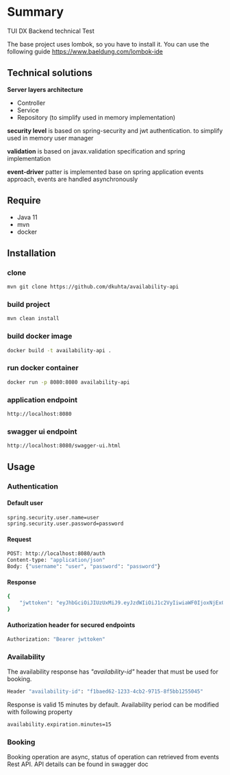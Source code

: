 # Summary

TUI DX Backend technical Test

The base project uses lombok, so you have to install it. You can use the following guide https://www.baeldung.com/lombok-ide

## Technical solutions

**Server layers architecture**
* Controller
* Service
* Repository (to simplify used in memory implementation)

**security level** is based on spring-security and jwt authentication. to simplify used in memory user manager

**validation** is based on javax.validation specification and spring implementation

**event-driver** patter is implemented base on spring application events approach, events are handled asynchronously

## Require

* Java 11
* mvn
* docker

## Installation

### clone
```bash
mvn git clone https://github.com/dkuhta/availability-api
```

### build project
```bash
mvn clean install
```

### build docker image
```bash
docker build -t availability-api .
``` 

### run docker container
```bash
docker run -p 8080:8080 availability-api
```

### application endpoint
```bash
http://localhost:8080
```

### swagger ui endpoint
```bash
http://localhost:8080/swagger-ui.html
```

## Usage

### Authentication
#### Default user
```bash
spring.security.user.name=user
spring.security.user.password=password
```
#### Request
```bash
POST: http://localhost:8080/auth
Content-type: "application/json"
Body: {"username": "user", "password": "password"}
```
#### Response
```bash
{
    "jwttoken": "eyJhbGciOiJIUzUxMiJ9.eyJzdWIiOiJ1c2VyIiwiaWF0IjoxNjExODMxNTg4LCJleHAiOjE2MTE5MTc5ODh9.nqgBHpSN9jzhZ08LrOyomI3KxzVxHYYzbQc8TqAW7vCaK0JomHDrFpYyowXBwp89gYoJfvJZ9k6QKH3ZAaJ4JQ"
}
```
#### Authorization header for secured endpoints
```bash
Authorization: "Bearer jwttoken"
```

### Availability
The availability response has _"availability-id"_ header that must be used for booking.

```bash
Header "availability-id": "f1baed62-1233-4cb2-9715-8f5bb1255045"
```

Response is valid 15 minutes by default. Availability period can be modified with following property 
```bash
availability.expiration.minutes=15
```

### Booking
Booking operation are async, status of operation can retrieved from events Rest API. API details can be found in swagger doc
